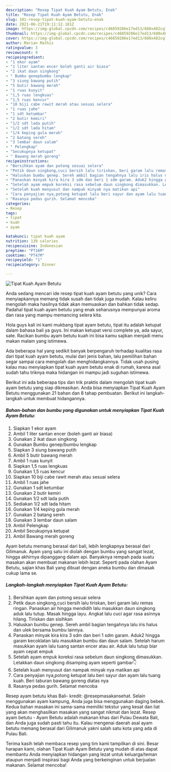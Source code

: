 ```yaml
---
description: "Resep Tipat Kuah Ayam Betutu, Enak"
title: "Resep Tipat Kuah Ayam Betutu, Enak"
slug: 101-resep-tipat-kuah-ayam-betutu-enak
date: 2021-06-21T19:11:12.181Z
image: https://img-global.cpcdn.com/recipes/c46859286e17ed13/680x482cq70/tipat-kuah-ayam-betutu-foto-resep-utama.jpg
thumbnail: https://img-global.cpcdn.com/recipes/c46859286e17ed13/680x482cq70/tipat-kuah-ayam-betutu-foto-resep-utama.jpg
cover: https://img-global.cpcdn.com/recipes/c46859286e17ed13/680x482cq70/tipat-kuah-ayam-betutu-foto-resep-utama.jpg
author: Marian Mathis
ratingvalue: 3
reviewcount: 9
recipeingredient:
- "1 ekor ayam"
- "1 liter santan encer boleh ganti air biasa"
- "2 ikat daun singkong"
- " Bumbu genepbumbu lengkap"
- "3 siung bawang putih"
- "5 butir bawang merah"
- "1 ruas kunyit"
- "1,5 ruas lengkuas"
- "1,5 ruas kencur"
- "10 biji cabe rawit merah atau sesuai selera"
- "1 ruas jahe"
- "1 sdt ketumbar"
- "2 butir kemiri"
- "1/2 sdt lada putih"
- "1/2 sdt lada hitam"
- "1/4 keping gula merah"
- "2 batang sereh"
- "3 lembar daun salam"
- " Pelengkap"
- "Secukupnya ketupat"
- " Bawang merah goreng"
recipeinstructions:
- "Bersihkan ayam dan potong sesuai selera"
- "Petik daun singkong,cuci bersih lalu tiriskan, beri garam lalu remas ringan. Panaskan air hingga mendidih lalu masukkan daun singkong aduk lalu tutup. Masak hingga layu. Angkat lalu cuci agar rasa asinnya hilang. Tiriskan dan sisihkan"
- "Haluskan bumbu genep. Sereh ambil bagian tengahnya lalu iris halus dan ulek bersama bumbu lainnya."
- "Panaskan minyak kira kira 3 sdm dan beri 1 sdm garam. Aduk2 hingga garam kecoklatan lalu masukkan bumbu dan daun salam. Setelah harum masukkan ayam lalu tuang santan encer atau air. Aduk lalu tutup biar ayam cepat empuk"
- "Setelah ayam empuk koreksi rasa sebelum daun singkong dimasukkan. Letakkan daun singkong disamping ayam seperti gambar👇"
- "Setelah kuah menyusut dan nampak minyak nya matikan api"
- "Cara penyajian nya,potong ketupat lalu beri sayur dan ayam lalu tuang kuah. Beri taburan bawang goreng diatas nya"
- "Rasanya pedas gurih. Selamat mencoba"
categories:
- Resep
tags:
- tipat
- kuah
- ayam

katakunci: tipat kuah ayam 
nutrition: 139 calories
recipecuisine: Indonesian
preptime: "PT16M"
cooktime: "PT47M"
recipeyield: "1"
recipecategory: Dinner

---
```



![Tipat Kuah Ayam Betutu](https://img-global.cpcdn.com/recipes/c46859286e17ed13/680x482cq70/tipat-kuah-ayam-betutu-foto-resep-utama.jpg)

Anda sedang mencari ide resep tipat kuah ayam betutu yang unik? Cara menyiapkannya memang tidak susah dan tidak juga mudah. Kalau keliru mengolah maka hasilnya tidak akan memuaskan dan bahkan tidak sedap. Padahal tipat kuah ayam betutu yang enak seharusnya mempunyai aroma dan rasa yang mampu memancing selera kita.

Hola guys kali ini kami mukbang tipat ayam betutu, tipat itu adalah ketupat dalam bahasa bali ya guys. Ini makan ketupat versi complete ya, ada sayur, sate. Racikan bumbu ayam betutu kuah ini bisa kamu sajikan menjadi menu makan malam yang istimewa.

Ada beberapa hal yang sedikit banyak berpengaruh terhadap kualitas rasa dari tipat kuah ayam betutu, mulai dari jenis bahan, lalu pemilihan bahan segar sampai cara mengolah dan menghidangkannya. Tidak usah pusing kalau mau menyiapkan tipat kuah ayam betutu enak di rumah, karena asal sudah tahu triknya maka hidangan ini mampu jadi suguhan istimewa.


Berikut ini ada beberapa tips dan trik praktis dalam mengolah tipat kuah ayam betutu yang siap dikreasikan. Anda bisa menyiapkan Tipat Kuah Ayam Betutu menggunakan 21 bahan dan 8 tahap pembuatan. Berikut ini langkah-langkah untuk membuat hidangannya.

<!--inarticleads1-->

##### Bahan-bahan dan bumbu yang digunakan untuk menyiapkan Tipat Kuah Ayam Betutu:

1. Siapkan 1 ekor ayam
1. Ambil 1 liter santan encer (boleh ganti air biasa)
1. Gunakan 2 ikat daun singkong
1. Gunakan  Bumbu genep/bumbu lengkap
1. Siapkan 3 siung bawang putih
1. Ambil 5 butir bawang merah
1. Ambil 1 ruas kunyit
1. Siapkan 1,5 ruas lengkuas
1. Gunakan 1,5 ruas kencur
1. Siapkan 10 biji cabe rawit merah atau sesuai selera
1. Ambil 1 ruas jahe
1. Gunakan 1 sdt ketumbar
1. Gunakan 2 butir kemiri
1. Gunakan 1/2 sdt lada putih
1. Sediakan 1/2 sdt lada hitam
1. Gunakan 1/4 keping gula merah
1. Gunakan 2 batang sereh
1. Gunakan 3 lembar daun salam
1. Ambil  Pelengkap
1. Ambil Secukupnya ketupat
1. Ambil  Bawang merah goreng


Ayam betutu memang berasal dari bali, lebih lengkapnya berasal dari Gilimanuk. Ayam yang satu ini diolah dengan bumbu yang sangat lezat, hingga akhirnya dipanggang dalam api. Banyaknya rempah pada suatu masakan akan membuat makanan lebih lezat. Seperti pada olahan Ayam Betutu, sajian khas Bali yang dibuat dengan aneka bumbu dan dimasak cukup lama se. 

<!--inarticleads2-->

##### Langkah-langkah menyiapkan Tipat Kuah Ayam Betutu:

1. Bersihkan ayam dan potong sesuai selera
1. Petik daun singkong,cuci bersih lalu tiriskan, beri garam lalu remas ringan. Panaskan air hingga mendidih lalu masukkan daun singkong aduk lalu tutup. Masak hingga layu. Angkat lalu cuci agar rasa asinnya hilang. Tiriskan dan sisihkan
1. Haluskan bumbu genep. Sereh ambil bagian tengahnya lalu iris halus dan ulek bersama bumbu lainnya.
1. Panaskan minyak kira kira 3 sdm dan beri 1 sdm garam. Aduk2 hingga garam kecoklatan lalu masukkan bumbu dan daun salam. Setelah harum masukkan ayam lalu tuang santan encer atau air. Aduk lalu tutup biar ayam cepat empuk
1. Setelah ayam empuk koreksi rasa sebelum daun singkong dimasukkan. Letakkan daun singkong disamping ayam seperti gambar👇
1. Setelah kuah menyusut dan nampak minyak nya matikan api
1. Cara penyajian nya,potong ketupat lalu beri sayur dan ayam lalu tuang kuah. Beri taburan bawang goreng diatas nya
1. Rasanya pedas gurih. Selamat mencoba


Resep ayam betutu khas Bali- kredit: @resepmasakansehat. Selain menggunakan ayam kampung, Anda juga bisa menggunakan daging bebek. Kedua bahan masakan ini sama-sama memiliki tekstur yang kesat dan liat yang akan menghasilkan masakan yang sangat nikmat dan lezat. Resep ayam betutu - Ayam Betutu adalah makanan khas dari Pulau Dewata Bali, dan Anda juga sudah pasti tahu itu. Kalau mengenai daerah asal ayam betutu memang berasal dari Gilimanuk yakni salah satu kota yang ada di Pulau Bali. 

Terima kasih telah membaca resep yang tim kami tampilkan di sini. Besar harapan kami, olahan Tipat Kuah Ayam Betutu yang mudah di atas dapat membantu Anda menyiapkan hidangan yang lezat untuk keluarga/teman ataupun menjadi inspirasi bagi Anda yang berkeinginan untuk berjualan makanan. Selamat mencoba!
